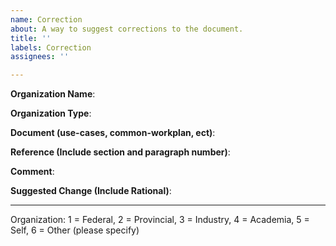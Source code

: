 ```yaml
---
name: Correction
about: A way to suggest corrections to the document.
title: ''
labels: Correction
assignees: ''

---
```


**Organization Name**:

 **Organization Type**:
 
 **Document (use-cases, common-workplan, ect)**:

 **Reference (Include section and paragraph number)**:

 **Comment**:

**Suggested Change (Include Rational)**:

 ---

 Organization: 1 = Federal, 2 = Provincial, 3 = Industry, 4 = Academia, 5 = Self, 6 = Other (please specify)

